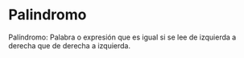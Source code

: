 # Palindromo
Palíndromo: Palabra o expresión que es igual si se lee de izquierda a derecha que de derecha a izquierda.
